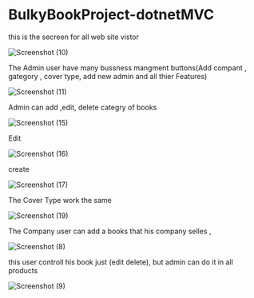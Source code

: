 # BulkyBookProject-dotnetMVC
this is the secreen for all web site vistor 

![Screenshot (10)](https://user-images.githubusercontent.com/103140839/202903313-db10b3e0-c0b3-419a-815a-cf37aa2440d9.png)

The Admin user have many bussness mangment buttons(Add compant , gategory , cover type, add new admin and all thier Features)

![Screenshot (11)](https://user-images.githubusercontent.com/103140839/202903495-006fc519-dfdb-4db0-8490-f43fcccc5517.png)

Admin can add ,edit, delete categry of books

![Screenshot (15)](https://user-images.githubusercontent.com/103140839/202903548-e80595f4-703c-44e6-aa36-72f743840add.png)

Edit

![Screenshot (16)](https://user-images.githubusercontent.com/103140839/202903559-4d62e1f1-b0d5-4b65-ba26-55b76e297738.png)

create 

![Screenshot (17)](https://user-images.githubusercontent.com/103140839/202903591-0240c1b8-1b3d-45c2-b4f7-27a344a79bed.png)


The Cover Type work the same 

![Screenshot (19)](https://user-images.githubusercontent.com/103140839/202903656-795b28f2-9c74-43c5-bc3b-d996a7dbb81f.png)



The Company user can add a books that his company selles , 

![Screenshot (8)](https://user-images.githubusercontent.com/103140839/202903215-799fd390-1c05-4455-a6da-4c639ff2e23f.png)

this user controll his book just (edit delete), but admin can do it in all products

![Screenshot (9)](https://user-images.githubusercontent.com/103140839/202903220-1013f1e3-3f77-47aa-ab70-c0104f883db9.png)
